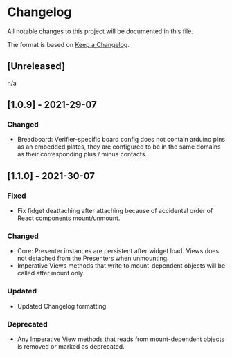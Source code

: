 # Changelog

All notable changes to this project will be documented in this file.

The format is based on [Keep a Changelog](https://keepachangelog.com/en/1.0.0/).

## [Unreleased]
n/a

## [1.0.9] - 2021-29-07
### Changed
- Breadboard: Verifier-specific board config does not contain arduino pins as an embedded plates, they are configured to be in the same domains as their corresponding plus / minus contacts.

## [1.1.0] - 2021-30-07
### Fixed
- Fix fidget deattaching after attaching because of accidental order of React components mount/unmount.

### Changed
- Core: Presenter instances are persistent after widget load. Views does not detached from the Presenters when unmounting.
- Imperative Views methods that write to mount-dependent objects will be called after mount only.

### Updated
- Updated Changelog formatting

### Deprecated
- Any Imperative View methods that reads from mount-dependent objects is removed or marked as deprecated.